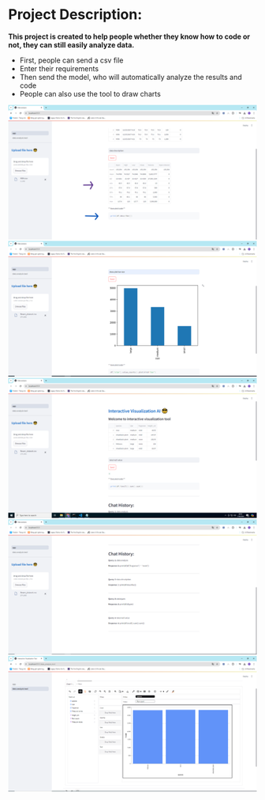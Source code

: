 ﻿# Project Description:
**This project is created to help people whether they know how to code or not, they can still easily analyze data.**

- First, people can send a csv file
- Enter their requirements
- Then send the model, who will automatically analyze the results and code
- People can also use the tool to draw charts

![](image/anh_1.png)
![](image/anh_2.png)
![](image/anh_3.png)
![](image/anh_4.png)
![](image/anh_5.png)



